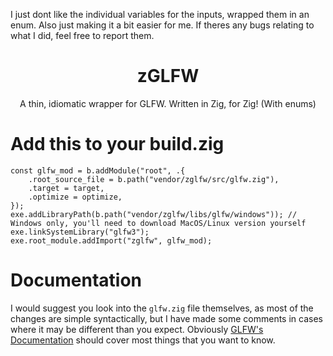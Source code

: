 I just dont like the individual variables for the inputs, wrapped them in an enum. Also just making it a bit easier for me. If theres any bugs relating to what I did, feel free to report them.

<h1 align="center">zGLFW</h1>
<p align="center">A thin, idiomatic wrapper for GLFW. Written in Zig, for Zig! (With enums)</p>

# Add this to your build.zig

```zig
const glfw_mod = b.addModule("root", .{
    .root_source_file = b.path("vendor/zglfw/src/glfw.zig"),
    .target = target,
    .optimize = optimize,
});
exe.addLibraryPath(b.path("vendor/zglfw/libs/glfw/windows")); // Windows only, you'll need to download MacOS/Linux version yourself
exe.linkSystemLibrary("glfw3");
exe.root_module.addImport("zglfw", glfw_mod);
```

# Documentation

I would suggest you look into the `glfw.zig` file themselves, as most of the changes are simple syntactically, but I have made some comments in cases where it may be different than you expect. Obviously [GLFW's Documentation](https://www.glfw.org/documentation.html) should cover most things that you want to know.
